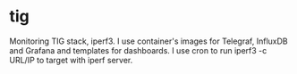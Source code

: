 # tig
Monitoring TIG stack, iperf3.
I use container's images for Telegraf, InfluxDB and Grafana and templates for dashboards.
I use cron to run iperf3 -c URL/IP to target with iperf server.
